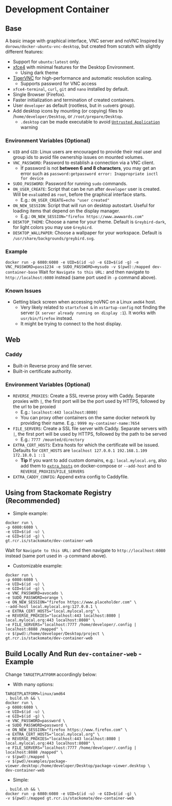 # Development Container 

## Base

A basic image with graphical interface, VNC server and noVNC
Inspired by `dorowu/docker-ubuntu-vnc-desktop`, but created from scratch with slightly different features:

- Support for `ubuntu:latest` only.
- [xfce4](https://www.xfce.org/) with minimal features for the Desktop Environment.
    - Using dark theme
- [TigerVNC](https://tigervnc.org/) for high-performance and automatic resolution scaling.
    - Supports password for VNC access
- `xfce4-terminal`, `curl`, `git` and `nano` installed by default.
- Single Browser (Firefox).
- Faster initialization and termination of created containers.
- User `developer` as default (rootless, but in `sudo`ers group).
- Add desktop icons by mounting (or copying) files to /`home/developer/Desktop`, or `/root/prepare/Desktop`.
    - `.desktop` can be made executable to avoid [`Untrusted Application`](https://askubuntu.com/questions/10395/untrusted-application-launcher) warning

### Environment Variables (Optional)
- `UID` and `GID`: Linux users are encouraged to provide their real user and group ids to avoid file ownership issues on mounted volumes.
- `VNC_PASSWORD`: Password to establish a connection via a VNC client.
    - If password is not **between 6 and 8 characters**, you may get an error such as `password:getpassword error: Inappropriate ioctl for device`
- `SUDO_PASSWORD`: Password for running `sudo` commands.
- `ON_USER_CREATE`: Script that can be run after `developer` user is created. Will be `eval`uated as `root`, before the graphical interface starts.
    - E.g.: `ON_USER_CREATE=echo "user created"`
- `ON_NEW_SESSION`: Script that will run on desktop autostart. Useful for loading items that depend on the display manager.
    - E.g.: `ON_NEW_SESSION="firefox https://www.awwwards.com"`
- `DESKTOP_THEME`: Choose a name for your theme. Default is `Greybird-dark`, for light colors you may use `Greybird`.
- `DESKTOP_WALLPAPER`: Choose a wallpaper for your workspace. Default is `/usr/share/backgrounds/greybird.svg`.

### Example
`docker run -p 6080:6080 -e UID=$(id -u) -e GID=$(id -g) -e VNC_PASSWORD=pass1234 -e SUDO_PASSWORD=mysudo -v $(pwd):/mapped dev-container-base`
Wait for `Navigate to this URL:` and then navigate to `http://localhost:6080` instead (same port used in `-p` command above).

### Known Issues
- Getting black screen when accessing noVNC on a Linux `amd64` host.
    - Very likely related to `startxfce4 &` in `xstartup-config` not finding the server (`X server already running on display :1`). It works with `usr/bin/firefox` instead.
    - It might be trying to connect to the host display.

## Web

### Caddy
- Built-in Reverse proxy and file server.
- Built-in certificate authority.

### Environment Variables (Optional)
- `REVERSE_PROXIES`: Create a SSL reverse proxy with Caddy. Separate proxies with `|`, the first port will be the port used by HTTPS, followed by the url to be proxied
    - E.g.: `localhost:443 localhost:8080|`
    - You can proxy other containers on the same docker network by providing their name. E.g.: `9999 my-container-name:7654` 
- `FILE_SERVERS`: Create a SSL file server with Caddy. Separate servers with `|`, the first port will be used by HTTPS, followed by the path to be served
    - E.g.: `7777 /mounted/directory`
- `EXTRA_CERT_HOSTS`: Extra hosts for which the certificate will be issued. Defaults for `CERT_HOSTS` are `localhost 127.0.0.1 192.168.1.109 172.18.0.1 ::1`
    - **Tip** If you want to add custom domains, e.g.: `local.mylocal.org`, also add them to [`extra_hosts`](https://docs.docker.com/compose/compose-file/compose-file-v3/#extra_hosts) on docker-compose or `--add-host` and to `REVERSE_PROXIES`/`FILE_SERVERS`    
- `EXTRA_CADDY_CONFIG`: Append extra config to Caddyfile.

## Using from Stackomate Registry (Recommended)

- Simple example:

```
docker run \
-p 6080:6080 \
-e UID=$(id -u) \
-e GID=$(id -g) \
gt.rcr.is/stackomate/dev-container-web
```
Wait for `Navigate to this URL:` and then navigate to `http://localhost:6080` instead (same port used in `-p` command above).

- Customizable example:
```
docker run \
-p 6080:6080 \
-e UID=$(id -u) \
-e GID=$(id -g) \
-e VNC_PASSWORD=avocado \
-e SUDO_PASSWORD=orange \
-e ON_NEW_SESSION="firefox https://www.placeholder.com" \
--add-host local.mylocal.org:127.0.0.1 \
-e EXTRA_CERT_HOSTS="local.mylocal.org" \
-e REVERSE_PROXIES="localhost:443 localhost:8080 | local.mylocal.org:443 localhost:8080" \
-e FILE_SERVERS="localhost:7777 /home/developer/.config | localhost:8888 /mapped" \
-v $(pwd):/home/developer/Desktop/project \
gt.rcr.is/stackomate/dev-container-web
```

## Build Locally And Run `dev-container-web` - Example
Change `TARGETPLATFORM` accordingly below:
- With many options:
```
TARGETPLATFORM=linux/amd64 
. build.sh && \
docker run \
-p 6080:6080 \
-e UID=$(id -u) \
-e GID=$(id -g) \
-e VNC_PASSWORD=password \
-e SUDO_PASSWORD=password \
-e ON_NEW_SESSION="firefox https://www.firefox.com" \
-e EXTRA_CERT_HOSTS="local.mylocal.org" \
-e REVERSE_PROXIES="localhost:443 localhost:8080 | local.mylocal.org:443 localhost:8080" \
-e FILE_SERVERS="localhost:7777 /home/developer/.config | localhost:8888 /mapped" \
-v $(pwd):/mapped \
-v $(pwd)/examples/package-viewer.desktop:/home/developer/Desktop/package-viewer.desktop \
dev-container-web
```
- Simple:
```
. build.sh && \
docker run -p 6080:6080 -e UID=$(id -u) -e GID=$(id -g) \
-v $(pwd):/mapped gt.rcr.is/stackomate/dev-container-web
```